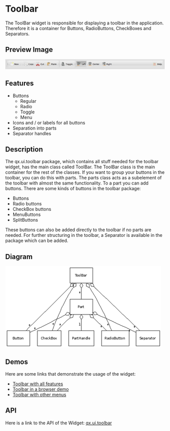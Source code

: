 Toolbar
=======

The ToolBar widget is responsible for displaying a toolbar in the application. Therefore it is a container for Buttons, RadioButtons, CheckBoxes and Separators.

Preview Image
-------------

![widget/toolbar.jpg](toolbar.jpg)

Features
--------

-   Buttons
    -   Regular
    -   Radio
    -   Toggle
    -   Menu
-   Icons and / or labels for all buttons
-   Separation into parts
-   Separator handles

Description
-----------

The qx.ui.toolbar package, which contains all stuff needed for the toolbar widget, has the main class called ToolBar. The ToolBar class is the main container for the rest of the classes. If you want to group your buttons in the toolbar, you can do this with parts. The parts class acts as a subelement of the toolbar with almost the same functionality. To a part you can add buttons. There are some kinds of buttons in the toolbar package:

-   Buttons
-   Radio buttons
-   CheckBox buttons
-   MenuButtons
-   SplitButtons

These buttons can also be added directly to the toolbar if no parts are needed. For further structuring in the toolbar, a Separator is available in the package which can be added.

Diagram
-------

![toolbar\_uml.png](toolbar_uml.png)

Demos
-----

Here are some links that demonstrate the usage of the widget:

-   [Toolbar with all features](http://www.qooxdoo.org/devel/demobrowser/#widget~ToolBar.html)
-   [Toolbar in a browser demo](http://www.qooxdoo.org/devel/demobrowser/#showcase~Browser.html)
-   [Toolbar with other menus](http://www.qooxdoo.org/devel/demobrowser/#widget~Menu.html)

API
---

Here is a link to the API of the Widget:
[qx.ui.toolbar](http://www.qooxdoo.org/devel/api/index.html#qx.ui.toolbar)
